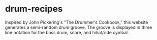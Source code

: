 # drum-recipes

Inspired by John Pickering's "The Drummer's Cookbook," this website generates a semi-random drum groove.
The groove is displayed in three line notation for the bass drum, snare, and hihat/ride cymbal.